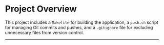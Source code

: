 # Project Overview

This project includes a `Makefile` for building the application, a `push.sh` script for managing Git commits and pushes, and a `.gitignore` file for excluding unnecessary files from version control.

---